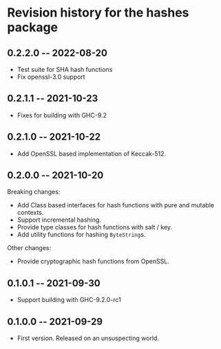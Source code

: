 # Revision history for the hashes package

## 0.2.2.0 -- 2022-08-20

*   Test suite for SHA hash functions
*   Fix openssl-3.0 support

## 0.2.1.1 -- 2021-10-23

*   Fixes for building with GHC-9.2

## 0.2.1.0 -- 2021-10-22

*   Add OpenSSL based implementation of Keccak-512.

## 0.2.0.0 -- 2021-10-20

Breaking changes:

*   Add Class based interfaces for hash functions with pure and mutable
    contexts.
*   Support incremental hashing.
*   Provide type classes for hash functions with salt / key.
*   Add utility functions for hashing `ByteString`s.

Other changes:

*   Provide cryptographic hash functions from OpenSSL.

## 0.1.0.1 -- 2021-09-30

*   Support building with GHC-9.2.0-rc1

## 0.1.0.0 -- 2021-09-29

* First version. Released on an unsuspecting world.
